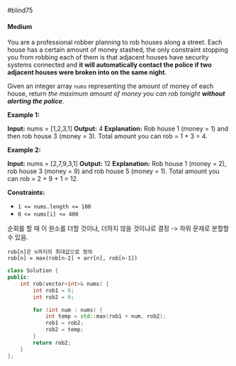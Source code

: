 #blind75
#### Medium

You are a professional robber planning to rob houses along a street. Each house has a certain amount of money stashed, the only constraint stopping you from robbing each of them is that adjacent houses have security systems connected and **it will automatically contact the police if two adjacent houses were broken into on the same night**.

Given an integer array `nums` representing the amount of money of each house, return _the maximum amount of money you can rob tonight **without alerting the police**_.

**Example 1:**

**Input:** nums = [1,2,3,1]
**Output:** 4
**Explanation:** Rob house 1 (money = 1) and then rob house 3 (money = 3).
Total amount you can rob = 1 + 3 = 4.

**Example 2:**

**Input:** nums = [2,7,9,3,1]
**Output:** 12
**Explanation:** Rob house 1 (money = 2), rob house 3 (money = 9) and rob house 5 (money = 1).
Total amount you can rob = 2 + 9 + 1 = 12.

**Constraints:**

- `1 <= nums.length <= 100`
- `0 <= nums[i] <= 400`

순회를 할 때 이 원소를 더할 것이냐, 더하지 않을 것이냐로 결정 -> 하위 문제로 분할할 수 있음.

```
rob[n]은 n까지의 최대값으로 정의
rob[n] = max(rob[n-2] + arr[n], rob[n-1])
```


```cpp
class Solution {
public:
    int rob(vector<int>& nums) {
        int rob1 = 0;
        int rob2 = 0;

        for (int num : nums) {
            int temp = std::max(rob1 + num, rob2);
            rob1 = rob2;
            rob2 = temp;
        }
        return rob2;
    }
};
```